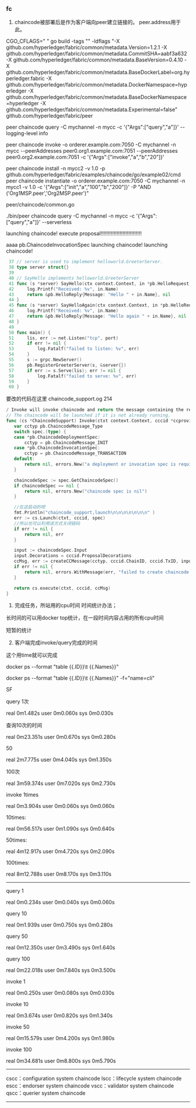 ### fc

1. chaincode被部署后是作为客户端向peer建立链接的。  peer.address用于此。  



CGO_CFLAGS=" " go build -tags "" -ldflags "-X github.com/hyperledger/fabric/common/metadata.Version=1.2.1 -X github.com/hyperledger/fabric/common/metadata.CommitSHA=aabf3a632 -X github.com/hyperledger/fabric/common/metadata.BaseVersion=0.4.10 -X github.com/hyperledger/fabric/common/metadata.BaseDockerLabel=org.hyperledger.fabric -X github.com/hyperledger/fabric/common/metadata.DockerNamespace=hyperledger -X github.com/hyperledger/fabric/common/metadata.BaseDockerNamespace=hyperledger -X github.com/hyperledger/fabric/common/metadata.Experimental=false" github.com/hyperledger/fabric/peer



peer  chaincode query -C mychannel -n mycc -c '{"Args":["query","a"]}' --logging-level info


peer chaincode invoke -o orderer.example.com:7050 -C mychannel -n mycc  --peerAddresses peer0.org1.example.com:7051 --peerAddresses peer0.org2.example.com:7051 -c '{"Args":["invoke","a","b","20"]}' 

peer chaincode install -n mycc2 -v 1.0 -p github.com/hyperledger/fabric/examples/chaincode/go/example02/cmd
peer chaincode instantiate -o orderer.example.com:7050 -C mychannel -n mycc1 -v 1.0 -c '{"Args":["init","a","100","b","200"]}' -P "AND ('Org1MSP.peer','Org2MSP.peer')"


peer/chaincode/common.go


./bin/peer  chaincode query -C mychannel -n mycc -c '{"Args":["query","a"]}' --serverless

launching chaincode!
execute proposal!!!!!!!!!!!!!!!!!!!!!!!!!!!!






aaaa
pb.ChaincodeInvocationSpec
launching chaincode!
launching chaincode!



```go
 37 // server is used to implement helloworld.GreeterServer.
 38 type server struct{}
 39 
 40 // SayHello implements helloworld.GreeterServer
 41 func (s *server) SayHello(ctx context.Context, in *pb.HelloRequest) (*pb.HelloReply, error) {
 42     log.Printf("Received: %v", in.Name)
 43     return &pb.HelloReply{Message: "Hello " + in.Name}, nil
 44 }
 45 func (s *server) SayHelloAgain(ctx context.Context, in *pb.HelloRequest) (*pb.HelloReply, error) {
 46     log.Printf("Received: %v", in.Name)
 47     return &pb.HelloReply{Message: "Hello again " + in.Name}, nil
 48 }
 49 
 50 func main() {
 51     lis, err := net.Listen("tcp", port)
 52     if err != nil {
 53         log.Fatalf("failed to listen: %v", err)
 54     }
 55     s := grpc.NewServer()
 56     pb.RegisterGreeterServer(s, &server{})
 57     if err := s.Serve(lis); err != nil {
 58         log.Fatalf("failed to serve: %v", err)
 59     }
 60 }
 ```


要改的代码在这里 chaincode_support.og  214
 ```go
 / Invoke will invoke chaincode and return the message containing the response.
// The chaincode will be launched if it is not already running.
func (cs *ChaincodeSupport) Invoke(ctxt context.Context, cccid *ccprovider.CCContext, spec ccprovider.ChaincodeSpecGetter) (*pb.ChaincodeMessage, error) {
	var cctyp pb.ChaincodeMessage_Type
	switch spec.(type) {
	case *pb.ChaincodeDeploymentSpec:
		cctyp = pb.ChaincodeMessage_INIT
	case *pb.ChaincodeInvocationSpec:
		cctyp = pb.ChaincodeMessage_TRANSACTION
	default:
		return nil, errors.New("a deployment or invocation spec is required")
	}

	chaincodeSpec := spec.GetChaincodeSpec()
	if chaincodeSpec == nil {
		return nil, errors.New("chaincode spec is nil")
	}

	//在这启动的吧
	fmt.Println("chaincode_support,launch\n\n\n\n\n\n\n" )
	err := cs.Launch(ctxt, cccid, spec)
	//所以也可以利用该方式关闭链码
	if err != nil {
		return nil, err
	}

	input := chaincodeSpec.Input
	input.Decorations = cccid.ProposalDecorations
	ccMsg, err := createCCMessage(cctyp, cccid.ChainID, cccid.TxID, input)
	if err != nil {
		return nil, errors.WithMessage(err, "failed to create chaincode message")
	}

	return cs.execute(ctxt, cccid, ccMsg)
}
 ```



1. 完成任务，所站用的cpu时间
 时间统计办法；  

 长时间的可以用docker top统计，在一段时间内容占用的所有cpu时间  

 短暂的统计


2. 客户端完成invoke/query完成的时间

这个用time就可以完成


docker ps --format "table {{.ID}}\t {{.Names}}"


docker ps --format "table {{.ID}}\t {{.Names}}" -f="name=cli"

SF

query
1次

real	0m1.482s
user	0m0.060s
sys	    0m0.030s

查询10次的时间

real	0m23.351s
user	0m0.670s
sys	0m0.280s

50 

real	2m7.775s
user	0m4.040s
sys	0m1.350s

100次

real	3m59.374s
user	0m7.020s
sys	0m2.730s





invoke 1times

real	0m3.904s
user	0m0.060s
sys	0m0.060s

10times:

real	0m56.517s
user	0m1.090s
sys	0m0.640s


50times:  



real	4m12.917s
user	0m4.720s
sys	0m2.090s

100times:

real	8m12.788s
user	0m8.170s
sys	0m3.110s


-----------
query 1

real	0m0.234s
user	0m0.040s
sys	0m0.060s

query 10 

real	0m1.939s
user	0m0.750s
sys	0m0.280s

query 50 

real	0m12.350s
user	0m3.490s
sys	0m1.640s


query 100

real	0m22.018s
user	0m7.840s
sys	0m3.500s

invoke 1

real	0m0.250s
user	0m0.080s
sys	0m0.030s

invoke 10

real	0m3.674s
user	0m0.820s
sys	0m1.340s

invoke 50

real	0m15.579s
user	0m4.200s
sys	0m1.980s

invoke 100

real	0m34.681s
user	0m8.800s
sys	0m5.790s




----


cscc：configuration system chaincode
lscc：lifecycle system chaincode
escc：endorser system chaincode
vscc：validator system chaincode
qscc：querier system chaincode







----

